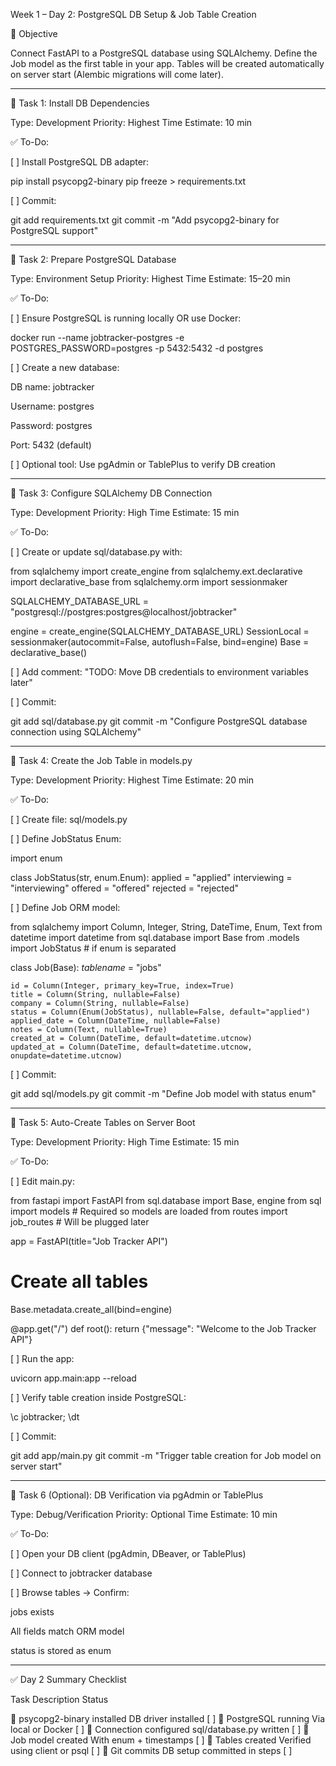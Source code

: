 Week 1 – Day 2: PostgreSQL DB Setup & Job Table Creation

🎯 Objective

Connect FastAPI to a PostgreSQL database using SQLAlchemy. Define the Job model as the first table in your app. Tables will be created automatically on server start (Alembic migrations will come later).


---

📌 Task 1: Install DB Dependencies

Type: Development
Priority: Highest
Time Estimate: 10 min

✅ To-Do:

[ ] Install PostgreSQL DB adapter:

pip install psycopg2-binary
pip freeze > requirements.txt

[ ] Commit:

git add requirements.txt
git commit -m "Add psycopg2-binary for PostgreSQL support"



---

📌 Task 2: Prepare PostgreSQL Database

Type: Environment Setup
Priority: Highest
Time Estimate: 15–20 min

✅ To-Do:

[ ] Ensure PostgreSQL is running locally OR use Docker:

docker run --name jobtracker-postgres -e POSTGRES_PASSWORD=postgres -p 5432:5432 -d postgres

[ ] Create a new database:

DB name: jobtracker

Username: postgres

Password: postgres

Port: 5432 (default)


[ ] Optional tool: Use pgAdmin or TablePlus to verify DB creation



---

📌 Task 3: Configure SQLAlchemy DB Connection

Type: Development
Priority: High
Time Estimate: 15 min

✅ To-Do:

[ ] Create or update sql/database.py with:


from sqlalchemy import create_engine
from sqlalchemy.ext.declarative import declarative_base
from sqlalchemy.orm import sessionmaker

SQLALCHEMY_DATABASE_URL = "postgresql://postgres:postgres@localhost/jobtracker"

engine = create_engine(SQLALCHEMY_DATABASE_URL)
SessionLocal = sessionmaker(autocommit=False, autoflush=False, bind=engine)
Base = declarative_base()

[ ] Add comment: "TODO: Move DB credentials to environment variables later"

[ ] Commit:

git add sql/database.py
git commit -m "Configure PostgreSQL database connection using SQLAlchemy"



---

📌 Task 4: Create the Job Table in models.py

Type: Development
Priority: Highest
Time Estimate: 20 min

✅ To-Do:

[ ] Create file: sql/models.py

[ ] Define JobStatus Enum:

import enum

class JobStatus(str, enum.Enum):
    applied = "applied"
    interviewing = "interviewing"
    offered = "offered"
    rejected = "rejected"

[ ] Define Job ORM model:

from sqlalchemy import Column, Integer, String, DateTime, Enum, Text
from datetime import datetime
from sql.database import Base
from .models import JobStatus  # if enum is separated

class Job(Base):
    _tablename_ = "jobs"

    id = Column(Integer, primary_key=True, index=True)
    title = Column(String, nullable=False)
    company = Column(String, nullable=False)
    status = Column(Enum(JobStatus), nullable=False, default="applied")
    applied_date = Column(DateTime, nullable=False)
    notes = Column(Text, nullable=True)
    created_at = Column(DateTime, default=datetime.utcnow)
    updated_at = Column(DateTime, default=datetime.utcnow, onupdate=datetime.utcnow)

[ ] Commit:

git add sql/models.py
git commit -m "Define Job model with status enum"



---

📌 Task 5: Auto-Create Tables on Server Boot

Type: Development
Priority: High
Time Estimate: 15 min

✅ To-Do:

[ ] Edit main.py:


from fastapi import FastAPI
from sql.database import Base, engine
from sql import models  # Required so models are loaded
from routes import job_routes  # Will be plugged later

app = FastAPI(title="Job Tracker API")

# Create all tables
Base.metadata.create_all(bind=engine)

@app.get("/")
def root():
    return {"message": "Welcome to the Job Tracker API"}

[ ] Run the app:

uvicorn app.main:app --reload

[ ] Verify table creation inside PostgreSQL:

\c jobtracker;
\dt

[ ] Commit:

git add app/main.py
git commit -m "Trigger table creation for Job model on server start"



---

📌 Task 6 (Optional): DB Verification via pgAdmin or TablePlus

Type: Debug/Verification
Priority: Optional
Time Estimate: 10 min

✅ To-Do:

[ ] Open your DB client (pgAdmin, DBeaver, or TablePlus)

[ ] Connect to jobtracker database

[ ] Browse tables → Confirm:

jobs exists

All fields match ORM model

status is stored as enum




---

✅ Day 2 Summary Checklist

Task	Description	Status

🧱 psycopg2-binary installed	DB driver installed	[ ]
🧰 PostgreSQL running	Via local or Docker	[ ]
🔗 Connection configured	sql/database.py written	[ ]
📄 Job model created	With enum + timestamps	[ ]
🧪 Tables created	Verified using client or psql	[ ]
📘 Git commits	DB setup committed in steps	[ ]